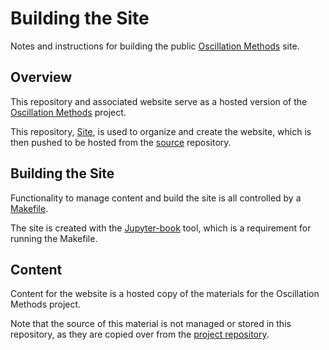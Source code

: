 # Building the Site

Notes and instructions for building the public
[Oscillation Methods](https://oscillationmethods.github.io/)
site.

## Overview

This repository and associated website serve as a hosted version of the
[Oscillation Methods](https://github.com/voytekresearch/oscillationmethods) project.

This repository,
[Site](https://github.com/OscillationMethods/Site),
is used to organize and create the website, which is then pushed to be hosted from the
[source](https://github.com/OscillationMethods/oscillationmethods.github.io) repository.

## Building the Site

Functionality to manage content and build the site is all controlled by a
[Makefile](https://github.com/OscillationMethods/Site/blob/main/Makefile).

The site is created with the
[Jupyter-book](https://github.com/executablebooks/jupyter-book)
tool, which is a requirement for running the Makefile.

## Content

Content for the website is a hosted copy of the materials for the Oscillation Methods project.

Note that the source of this material is not managed or stored in this repository,
as they are copied over from the
[project repository](https://github.com/voytekresearch/oscillationmethods).

